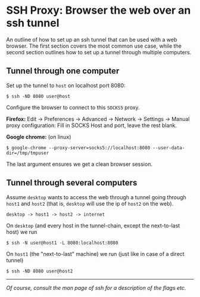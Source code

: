 # SSH Proxy: Browser the web over an ssh tunnel

An outline of how to set up an ssh tunnel that can be used with a web browser. The first section covers the most common use case, while the second section outlines how to set up a tunnel through multiple computers.

## Tunnel through one computer

Set up the tunnel to `host` on localhost port 8080:

```
$ ssh -ND 8080 user@host
```

Configure the browser to connect to this `SOCKS5` proxy.

**Firefox:** Edit -> Preferences -> Advanced -> Network -> Settings -> Manual proxy configuration: Fill in SOCKS Host and port, leave the rest blank.

**Google chrome:** (on linux)

```
$ google-chrome --proxy-server=socks5://localhost:8080 --user-data-dir=/tmp/tmpuser
```

The last argument ensures we get a clean browser session.


## Tunnel through several computers

Assume `desktop` wants to access the web through a tunnel going through `host1` and `host2` (that is, `desktop` will use the ip of `host2` on the web).

```
desktop -> host1 -> host2 -> internet
```

On `desktop` (and every host in the tunnel-chain, except the next-to-last host) we run

```
$ ssh -N user@host1 -L 8080:localhost:8080
```

On `host1` (the "next-to-last" machine) we run (just like in case of a direct tunnel)

```
$ ssh -ND 8080 user@host2
```

---

_Of course, consult the man page of ssh for a description of the flags etc._